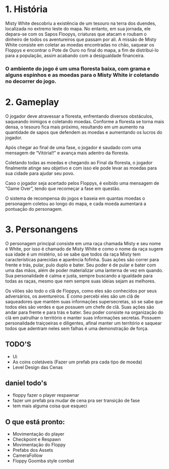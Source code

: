# 1. História
Misty White descobriu a existência de um tesouro na terra dos duendes, localizada no extremo leste do mapa. No entanto, em sua jornada, ele depara-se com os Sapos Floopys, criaturas que atacam e roubam o dinheiro de todos os aventureiros que passam por ali. 
A missão de Misty White consiste em coletar as moedas encontradas no chão, saquear os Floppys e encontrar o Pote de Ouro no final do mapa, a fim de distribuí-lo para a população, assim acabando com a desigualdade financeira.

### O ambiente do jogo é um uma floresta baixa, com grama e alguns espinhos e as moedas para o Misty White ir coletando no decorrer do jogo.

# 2. Gameplay
O jogador deve atravessar a floresta, enfrentando diversos obstáculos, saqueando inimigos e coletando moedas. Conforme a floresta se torna mais densa, o tesouro fica mais próximo, resultando em um aumento na quantidade de sapos que defendem as moedas e aumentando os lucros do jogador. 

Após chegar ao final de uma fase, o jogador é saudado com uma mensagem de “Vitória!!” e avança mais adentro da floresta.

Coletando todas as moedas e chegando ao Final da floresta, o jogador finalmente atinge seu objetivo e com isso ele pode levar as moedas para sua cidade para ajudar seu povo.

Caso o jogador seja acertado pelos Floppys, é exibido uma mensagem de “Game Over”, tendo que recomeçar a fase em questão.

O sistema de recompensa do jogos e baseia em quantas moedas o personagem coletou ao longo do mapa, e cada moeda aumentará a pontuação do personagem.

# 3. Personangens

O personagem principal consiste em uma raça chamada Misty e seu nome é White, por isso é chamado de Misty White e como o nome da raça sugere sua idade é um mistério, só se sabe que todos da raça Misty tem características parecidas e aparência fofinha.
Suas ações são correr para frente e trás, pular, pulo duplo e bater.
Seu poder é de pular e bater com uma das mãos, além de poder materializar uma lanterna de vez em quando.
Sua personalidade é calma e justa, sempre buscando a igualdade para todas as raças, mesmo que nem sempre suas ideias sejam as melhores.

Os vilões são todo o clã de Floppys, como eles são conhecidos por seus adversários, os aventureiros. E como percebi eles são um clã de saqueadores que mantém suas informações supersecretas, só se sabe que todos eles são verdes e que possuem um chefe de clã.
Suas ações são andar para frente e para trás e bater.
Seu poder consiste na organização do clã em patrulhar o território e manter suas informações secretas.
Possuem personalidade traiçoeiras e diligentes, afinal manter um território e saquear todos que adentram neles sem falhas é uma demonstração de força.

## TODO'S
- Ui
- As coins coletáveis (Fazer um prefab pra cada tipo de moeda)
- Level Design das Cenas 

## daniel todo's 
- floppy fazer o player respawnar
- fazer um prefab pra mudar de cena pra ser transição de fase
- tem mais alguma coisa que esqueci

## O que está pronto:
- Movimentação do player
- Checkpoint e Respawn
- Movimentação do Floppy
- Prefabs dos Assets
- CameraFollow
- Floppy Goomba style combat
 


